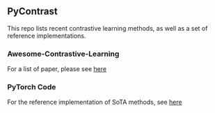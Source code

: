 ## PyContrast

This repo lists recent contrastive learning methods, as well as a set of reference implementations.

### Awesome-Contrastive-Learning
For a list of paper, please see [here](AWESOME_CONTRASTIVE_LEARNING.md)

### PyTorch Code
For the reference implementation of SoTA methods, see [here](pycontrast/README.md)

